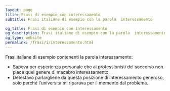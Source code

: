 ```yaml
---
layout: page
title: Frasi di esempio con interessamento 
subtitle: Frasi italiane di esempio con la parola  interessamento

og_title: Frasi di esempio con interessamento 
og_description: Frasi italiane di esempio con la parola  interessamento
og_type: website
permalink: /frasi/i/interessamento.html
---
```


Frasi italiane di esempio contenenti la parola interessamento:


- Sapeva per esperienza personale che ai professionisti del soccorso non piace quel genere di macabro interessamento.
- Detestavo parlargliene da questa posizione di interessamento generoso, solo perché l'università mi riparava per il momento dal problema.

